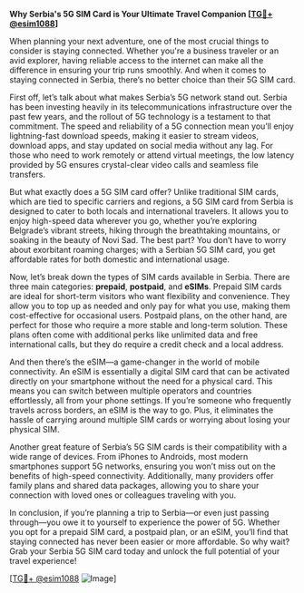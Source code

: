 **Why Serbia's 5G SIM Card is Your Ultimate Travel Companion [[TG💪+ @esim1088](https://t.me/s/esim1088)]**

When planning your next adventure, one of the most crucial things to consider is staying connected. Whether you're a business traveler or an avid explorer, having reliable access to the internet can make all the difference in ensuring your trip runs smoothly. And when it comes to staying connected in Serbia, there’s no better choice than their 5G SIM card.

First off, let’s talk about what makes Serbia’s 5G network stand out. Serbia has been investing heavily in its telecommunications infrastructure over the past few years, and the rollout of 5G technology is a testament to that commitment. The speed and reliability of a 5G connection mean you’ll enjoy lightning-fast download speeds, making it easier to stream videos, download apps, and stay updated on social media without any lag. For those who need to work remotely or attend virtual meetings, the low latency provided by 5G ensures crystal-clear video calls and seamless file transfers.

But what exactly does a 5G SIM card offer? Unlike traditional SIM cards, which are tied to specific carriers and regions, a 5G SIM card from Serbia is designed to cater to both locals and international travelers. It allows you to enjoy high-speed data wherever you go, whether you’re exploring Belgrade’s vibrant streets, hiking through the breathtaking mountains, or soaking in the beauty of Novi Sad. The best part? You don’t have to worry about exorbitant roaming charges; with a Serbian 5G SIM card, you get affordable rates for both domestic and international usage.

Now, let’s break down the types of SIM cards available in Serbia. There are three main categories: **prepaid**, **postpaid**, and **eSIMs**. Prepaid SIM cards are ideal for short-term visitors who want flexibility and convenience. They allow you to top up as needed and only pay for what you use, making them cost-effective for occasional users. Postpaid plans, on the other hand, are perfect for those who require a more stable and long-term solution. These plans often come with additional perks like unlimited data and free international calls, but they do require a credit check and a local address.

And then there’s the eSIM—a game-changer in the world of mobile connectivity. An eSIM is essentially a digital SIM card that can be activated directly on your smartphone without the need for a physical card. This means you can switch between multiple operators and countries effortlessly, all from your phone settings. If you’re someone who frequently travels across borders, an eSIM is the way to go. Plus, it eliminates the hassle of carrying around multiple SIM cards or worrying about losing your physical SIM.

Another great feature of Serbia’s 5G SIM cards is their compatibility with a wide range of devices. From iPhones to Androids, most modern smartphones support 5G networks, ensuring you won’t miss out on the benefits of high-speed connectivity. Additionally, many providers offer family plans and shared data packages, allowing you to share your connection with loved ones or colleagues traveling with you.

In conclusion, if you’re planning a trip to Serbia—or even just passing through—you owe it to yourself to experience the power of 5G. Whether you opt for a prepaid SIM card, a postpaid plan, or an eSIM, you’ll find that staying connected has never been easier or more affordable. So why wait? Grab your Serbia 5G SIM card today and unlock the full potential of your travel experience! 

[[TG💪+ @esim1088](https://t.me/s/esim1088) ![Image](https://i.postimg.cc/Y0z9fWf4/image.png)]